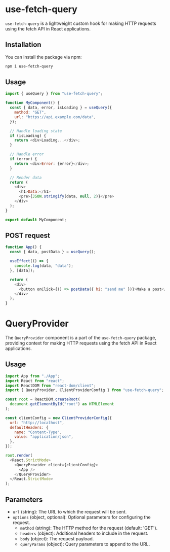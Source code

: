 # use-fetch-query

`use-fetch-query` is a lightweight custom hook for making HTTP requests using the fetch API in React applications.

## Installation

You can install the package via npm:

```bash
npm i use-fetch-query
```

## Usage

```javascript
import { useQuery } from "use-fetch-query";

function MyComponent() {
  const { data, error, isLoading } = useQuery({
    method: "GET",
    url: "https://api.example.com/data",
  });

  // Handle loading state
  if (isLoading) {
    return <div>Loading...</div>;
  }

  // Handle error
  if (error) {
    return <div>Error: {error}</div>;
  }

  // Render data
  return (
    <div>
      <h1>Data:</h1>
      <pre>{JSON.stringify(data, null, 2)}</pre>
    </div>
  );
}

export default MyComponent;
```

## POST request

```javascript
function App() {
  const { data, postData } = useQuery();

  useEffect(() => {
    console.log(data, "data");
  }, [data]);

  return (
    <div>
      <button onClick={() => postData({ hi: "send me" })}>Make a post</button>
    </div>
  );
}
```

# QueryProvider

The `QueryProvider` component is a part of the `use-fetch-query` package, providing context for making HTTP requests using the fetch API in React applications.

## Usage

```javascript
import App from "./App";
import React from "react";
import ReactDOM from "react-dom/client";
import { QueryProvider, ClientProviderConfig } from "use-fetch-query";

const root = ReactDOM.createRoot(
  document.getElementById("root") as HTMLElement
);

const clientConfig = new ClientProviderConfig({
  url: "http://localhost",
  defaultHeaders: {
    name: "Content-Type",
    value: "application/json",
  },
});

root.render(
  <React.StrictMode>
    <QueryProvider client={clientConfig}>
      <App />
    </QueryProvider>
  </React.StrictMode>
);

```

## Parameters

- `url` (string): The URL to which the request will be sent.
- `options` (object, optional): Optional parameters for configuring the request.
  - `method` (string): The HTTP method for the request (default: 'GET').
  - `headers` (object): Additional headers to include in the request.
  - `body` (object): The request payload.
  - `queryParams` (object): Query parameters to append to the URL.
